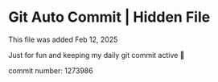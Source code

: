 # Git Auto Commit | Hidden File

This file was added Feb 12, 2025

Just for fun and keeping my daily git commit active 🤪

commit number: 1273986
